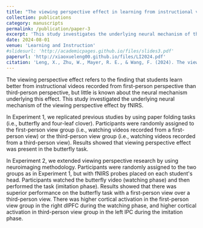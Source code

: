 ```yaml
---
title: "The viewing perspective effect in learning from instructional videos: A replication and neuroimaging extension"
collection: publications
category: manuscripts
permalink: /publication/paper-3
excerpt: 'This study investigates the underlying neural mechanism of the viewing perspective effect by employing fNIRS.'
date: 2024-08-01
venue: 'Learning and Instruction'
#slidesurl: 'http://academicpages.github.io/files/slides3.pdf'
paperurl: 'http://xiaoxueleng00.github.io/files/LI2024.pdf'
citation: 'Leng, X., Zhu, W., Mayer, R. E., & Wang, F. (2024). The viewing perspective effect in learning from instructional videos: A replication and neuroimaging extension. <i>Learning and Instruction, 94</i>, 102004.'
---
```


The viewing perspective effect refers to the finding that students learn better from instructional videos recorded from first-person perspective than third-person perspective, but little is known about the neural mechanism underlying this effect. This study investigated the underlying neural mechanism of the viewing perspective effect by fNIRS. 

In Experiment 1, we replicated previous studies by using paper folding tasks (i.e., butterfly and four-leaf clover). Participants were randomly assigned to the first-person view group (i.e., watching videos recorded from a first-person view) or the third-person view group (i.e., watching videos recorded from a third-person view). Results showed that viewing perspective effect was present in the butterfly task.

In Experiment 2, we extended viewing perspective research by using neuroimaging methodology. Participants were randomly assigned to the two groups as in Experiment 1, but with fNIRS probes placed on each student's head. Participants watched the butterfly video (watching phase) and then performed the task (imitation phase). Results showed that there was superior performance on the butterfly task with a first-person view over a third-person view. There was higher cortical activation in the first-person view group in the right dlPFC during the watching phase, and higher cortical activation in third-person view group in the left IPC during the imitation phase.
